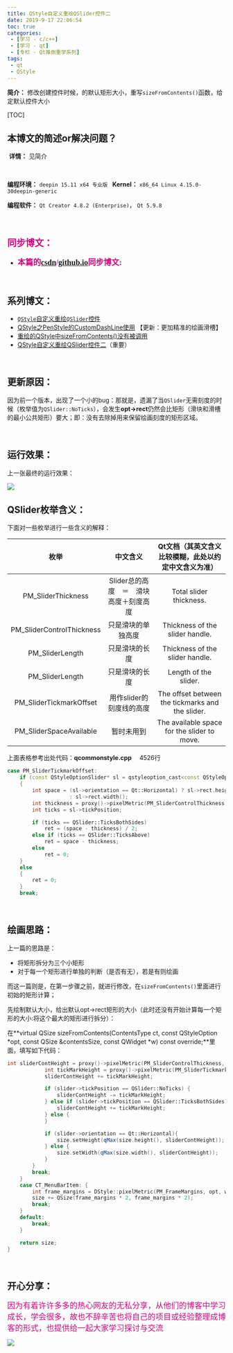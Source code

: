 ```yaml
---
title: QStyle自定义重绘QSlider控件二
date: 2019-9-17 22:06:54
toc: true
categories: 
 - [学习 - c/c++]
 - [学习 - qt]
 - [专栏 - Qt推倒重学系列]
tags: 
 - qt
 - QStyle
---
```




**简介：**  修改创建控件时候，的默认矩形大小，重写`sizeFromContents()`函数，给定默认控件大小

<!-- more -->

[TOC]

## 本博文的简述or解决问题？

​		**详情：**  见简介

<br>

**编程环境：**  `deepin 15.11 x64 专业版 `    **Kernel：**  `x86_64 Linux 4.15.0-30deepin-generic`

**编程软件：**   `Qt Creator 4.8.2 (Enterprise)`， `Qt 5.9.8`

<br>

## <font color=#D0087E  face="幼圆">同步博文：</font>

- <font color=#D0087E  size=4 face="幼圆">**本篇的[csdn](https://blog.csdn.net/qq_33154343)/[github.io](https://touwoyimuli.github.io/)同步博文:** </font> 

<br>

## 系列博文：

- [`QStyle`自定义重绘`QSlider`控件](https://touwoyimuli.github.io/2019/09/04/QStyle%E8%87%AA%E5%AE%9A%E4%B9%89%E9%87%8D%E7%BB%98QSlider%E6%8E%A7%E4%BB%B6/) 
-  [QStyle之PenStyle的CustomDashLine使用](https://touwoyimuli.github.io/2019/09/09/QStyle%E4%B9%8BPenStyle%E7%9A%84CustomDashLine%E4%BD%BF%E7%94%A8/) 【更新：更加精准的绘画滑槽】
- [重绘的QStyle中sizeFromContents()没有被调用](https://touwoyimuli.github.io/2019/09/17/%E9%87%8D%E7%BB%98%E7%9A%84QStyle%E4%B8%ADsizeFromContents()%E6%B2%A1%E6%9C%89%E8%A2%AB%E8%B0%83%E7%94%A8/)
- [QStyle自定义重绘QSlider控件二](https://touwoyimuli.github.io/2019/09/17/QStyle%E8%87%AA%E5%AE%9A%E4%B9%89%E9%87%8D%E7%BB%98QSlider%E6%8E%A7%E4%BB%B6%E4%BA%8C/)（重要）

<br>

## 更新原因：

因为前一个版本，出现了一个小的bug：那就是，遗漏了当`QSlider`无需刻度的时候（枚举值为`QSlider::NoTicks`），会发生**opt->rect**仍然会比矩形（滑块和滑槽的最小公共矩形）要大；即：没有去除掉用来保留绘画刻度的矩形区域。

<br>

## 运行效果：

上一张最终的运行效果：

<img src="https://raw.githubusercontent.com/touwoyimuli/FigureBed/master/img/20190917231536.png"/>

<br>

## QSlider枚举含义：

下面对一些枚举进行一些含义的解释：

|           枚举            |                中文含义                | Qt文档（其英文含义比较模糊，此处以约定中文含义为准） |
| :-----------------------: | :------------------------------------: | :--------------------------------------------------: |
|    PM_SliderThickness     | Slider总的高度　＝　滑块高度＋刻度高度 |               Total slider thickness.                |
| PM_SliderControlThickness |           只是滑块的单独高度           |           Thickness of the slider handle.            |
|      PM_SliderLength      |             只是滑块的长度             |           Thickness of the slider handle.            |
|      PM_SliderLength      |             只是滑块的长度             |                Length of the slider.                 |
|  PM_SliderTickmarkOffset  |        用作slider的刻度线的高度        |   The offset between the tickmarks and the slider.   |
|  PM_SliderSpaceAvailable  |               暂时未用到               |     The available space for the slider to move.      |

上面表格参考出处代码：**qcommonstyle.cpp**　 4526行

```cpp
case PM_SliderTickmarkOffset:
    if (const QStyleOptionSlider* sl = qstyleoption_cast<const QStyleOptionSlider*>(opt))
    {
        int space = (sl->orientation == Qt::Horizontal) ? sl->rect.height()
                    : sl->rect.width();
        int thickness = proxy()->pixelMetric(PM_SliderControlThickness, sl, widget);
        int ticks = sl->tickPosition;

        if (ticks == QSlider::TicksBothSides)
            ret = (space - thickness) / 2;
        else if (ticks == QSlider::TicksAbove)
            ret = space - thickness;
        else
            ret = 0;
    }
    else
    {
        ret = 0;
    }
    break;
```

<br>

## 绘画思路：

上一篇的思路是：

- 将矩形拆分为三个小矩形
- 对于每一个矩形进行单独的判断（是否有无），若是有则绘画



而这一篇则是，在第一步骤之前，就进行修改，在`sizeFromContents()`里面进行初始的矩形计算；

先绘制默认大小，给出默认opt->rect矩形的大小（此时还没有开始计算每一个矩形的大小:将这个最大的矩形进行拆分）：

在**virtual QSize sizeFromContents(ContentsType ct, const QStyleOption *opt, const QSize &contentsSize, const QWidget *w) const override;**里面，填写如下代码：

```cpp
int sliderContHeight = proxy()->pixelMetric(PM_SliderControlThickness, opt, widget);  //单独滑块高度
            int tickMarkHeight = proxy()->pixelMetric(PM_SliderTickmarkOffset, opt, widget);      //单独刻度线高度
            sliderContHeight += tickMarkHeight;

            if (slider->tickPosition == QSlider::NoTicks) {
                sliderContHeight -= tickMarkHeight;
            } else if (slider->tickPosition == QSlider::TicksBothSides) {
                sliderContHeight += tickMarkHeight;
            } else {
            }

            if (slider->orientation == Qt::Horizontal){
                size.setHeight(qMax(size.height(), sliderContHeight));
            } else {
                size.setWidth(qMax(size.width(), sliderContHeight));
            }
        }
        break;
    }
    case CT_MenuBarItem: {
        int frame_margins = DStyle::pixelMetric(PM_FrameMargins, opt, widget);
        size += QSize(frame_margins * 2, frame_margins * 2);
        break;
    }
    default:
        break;
    }

    return size;
}
```

<br>

## 开心分享：

<font color=#D0087E size=4 face="幼圆">因为有着许许多多的热心网友的无私分享，从他们的博客中学习成长，学会很多，故也不辞辛苦也将自己的项目或经验整理成博客的形式，也提供给一起大家学习探讨与交流 </font>

<img src="https://raw.githubusercontent.com/touwoyimuli/FigureBed/master/img/20190829225308.jpg"/>